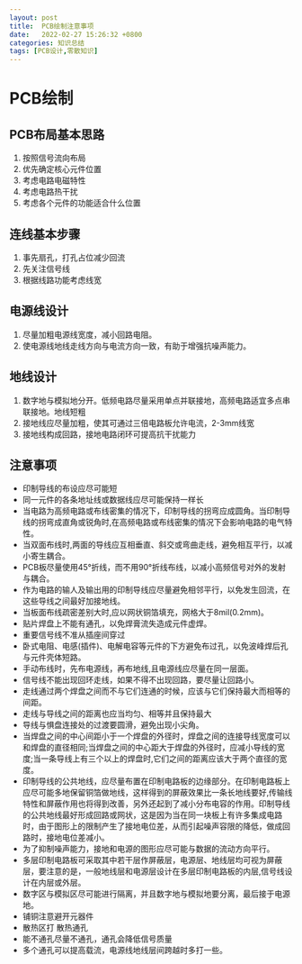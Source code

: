 ```yaml
---
layout: post
title:  PCB绘制注意事项
date:   2022-02-27 15:26:32 +0800
categories: 知识总结
tags: [PCB设计,零散知识]
---
```

# PCB绘制

## PCB布局基本思路

1. 按照信号流向布局
2. 优先确定核心元件位置
3. 考虑电路电磁特性
4. 考虑电路热干扰
5. 考虑各个元件的功能适合什么位置

## 连线基本步骤

1. 事先扇孔，打孔占位减少回流
2. 先关注信号线
3. 根据线路功能考虑线宽

## 电源线设计

1. 尽量加粗电源线宽度，减小回路电阻。
2. 使电源线地线走线方向与电流方向一致，有助于增强抗噪声能力。

## 地线设计

1. 数字地与模拟地分开。低频电路尽量采用单点并联接地，高频电路适宜多点串联接地。地线短粗
2. 接地线应尽量加粗，使其可通过三倍电路板允许电流，2-3mm线宽
3. 接地线构成回路，接地电路闭环可提高抗干扰能力

## 注意事项

- 印制导线的布设应尽可能短
- 同一元件的各条地址线或数据线应尽可能保持一样长
- 当电路为高频电路或布线密集的情况下，印制导线的拐弯应成圆角。当印制导线的拐弯成直角或锐角时,在高频电路或布线密集的情况下会影响电路的电气特性。
- 当双面布线时,两面的导线应互相垂直、斜交或弯曲走线，避免相互平行，以减小寄生耦合。
- PCB板尽量使用45°折线，而不用90°折线布线，以减小高频信号对外的发射与耦合。
- 作为电路的输人及输出用的印制导线应尽量避免相邻平行，以免发生回流，在这些导线之间最好加接地线。
- 当板面布线疏密差别大时,应以网状铜箔填充，网格大于8mil(0.2mm)。
- 贴片焊盘上不能有通孔，以免焊膏流失造成元件虚焊。
- 重要信号线不准从插座间穿过
- 卧式电阻、电感(插件)、电解电容等元件的下方避免布过孔，以免波峰焊后孔与元件壳体短路。
- 手动布线时，先布电源线，再布地线,且电源线应尽量在同一层面。
- 信号线不能出现回环走线，如果不得不出现回路，要尽量让回路小。
- 走线通过两个焊盘之间而不与它们连通的时候，应该与它们保持最大而相等的间距。
- 走线与导线之间的距离也应当均匀、相等并且保持最大
- 导线与惧盘连接处的过渡要圆滑，避免出现小尖角。
- 当焊盘之间的中心间距小于一个焊盘的外径时，焊盘之间的连接导线宽度可以和焊盘的直径相同;当焊盘之间的中心距大于焊盘的外径时，应减小导线的宽度;当一条导线上有三个以上的焊盘时,它们之间的距离应该大于两个直径的宽度。
- 印制导线的公共地线，应尽量布置在印制电路板的边缘部分。在印制电路板上应尽可能多地保留铜箔做地线，这样得到的屏蔽效果比一条长地线要好,传输线特性和屏蔽作用也将得到改善，另外还起到了减小分布电容的作用。印制导线的公共地线最好形成回路或网状，这是因为当在同一块板上有许多集成电路时，由于图形上的限制产生了接地电位差，从而引起噪声容限的降低，做成回路时，接地电位差减小。
- 为了抑制噪声能力，接地和电源的图形应尽可能与数据的流动方向平行。 
- 多层印制电路板可采取其中若干层作屏蔽层，电源层、地线层均可视为屏蔽层，要注意的是，一般地线层和电源层设计在多层印制电路板的内层,信号线设计在内层或外层。
- 数字区与模拟区尽可能进行隔离，并且数字地与模拟地要分离，最后接于电源地。
- 铺铜注意避开元器件
- 散热区打 散热通孔
- 能不通孔尽量不通孔，通孔会降低信号质量
- 多个通孔可以提高载流，电源线地线层间跨越时多打一些。

